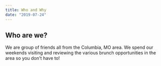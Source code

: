 ```yaml
---
title: Who and Why
date: "2019-07-24"
---
```


## Who are we?

We are group of friends all from the Columbia, MO area. We spend our weekends visiting and reviewing the various brunch opportunities in the area so you don't have to!